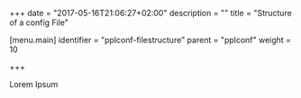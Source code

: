 +++
date = "2017-05-16T21:06:27+02:00"
description = ""
title = "Structure of a config File"

[menu.main]
identifier = "pplconf-filestructure"
parent = "pplconf"
weight = 10

+++

Lorem Ipsum
